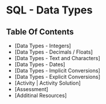 # SQL - Data Types


## Table Of Contents
- [Data Types - Integers]
- [Data Types - Decimals / Floats]
- [Data Types - Text and Characters]
- [Data Types - Dates]
- [Data Types - Implicit Conversions]
- [Data Types - Explicit Conversions]
- [Activity  | Activity Solution]
- [Assessment]
- [Additinal Resources]
















